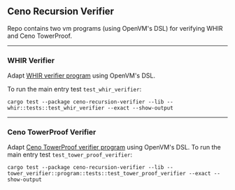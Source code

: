 ## Ceno Recursion Verifier

Repo contains two vm programs (using OpenVM's DSL) for verifying WHIR and Ceno TowerProof. 

---

### WHIR Verifier
Adapt [WHIR verifier program](https://github.com/scroll-tech/whir/blob/main/src/whir/verifier.rs) using OpenVM's DSL. 

To run the main entry test `test_whir_verifier`:
```
cargo test --package ceno-recursion-verifier --lib -- whir::tests::test_whir_verifier --exact --show-output
```

---

### Ceno TowerProof Verifier
Adapt [Ceno TowerProof verifier program]() using OpenVM's DSL.
To run the main entry test `test_tower_proof_verifier`:
```
cargo test --package ceno-recursion-verifier --lib -- tower_verifier::program::tests::test_tower_proof_verifier --exact --show-output
```
